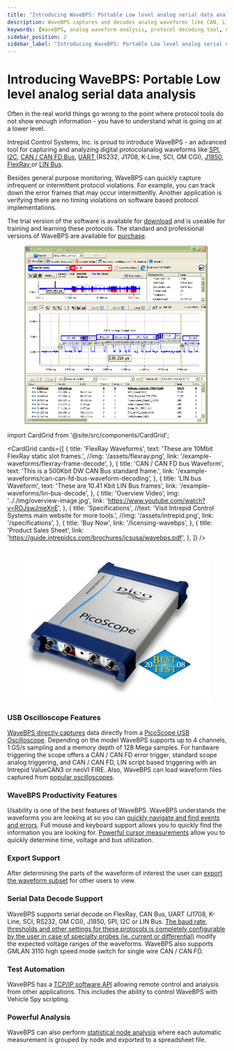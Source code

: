 ```yaml
---
title: "Introducing WaveBPS: Portable Low level analog serial data analysis"
description: WaveBPS captures and decodes analog waveforms like CAN, LIN, UART, SPI, and I2C for in-depth protocol analysis, debugging, and test automation.
keywords: [WaveBPS, analog waveform analysis, protocol decoding tool, CAN waveform, LIN analysis, UART debugging, SPI decode, I2C oscilloscope, FlexRay analysis, PicoScope software, USB oscilloscope, serial protocol capture, Vehicle Spy scripting, protocol timing violations, GMLAN 3110, CAN FD errors, waveform export, statistical node analysis, TCP/IP API, Intrepid Control Systems]
sidebar_position: 2
sidebar_label: "Introducing WaveBPS: Portable Low level analog serial data analysis"
---
```


# Introducing WaveBPS: Portable Low level analog serial data analysis

Often in the real world things go wrong to the point where protocol tools do not show enough information - you have to understand what is going on at a lower level.

Intrepid Control Systems, Inc. is proud to introduce WaveBPS - an advanced tool for capturing and analyzing digital protocolanalog waveforms like [SPI](/other-buses/spi-bus), [I2C](/other-buses/i2c-or-smbus), [CAN / CAN FD Bus](/can-can-fd-bus/), [UART ](/other-buses/uart-k-line-j1708-iso9141-gm-cgi-rs232)(RS232, J1708, K-Line, SCI, GM CGI), [J1850](/other-buses/j1850), [FlexRay ](/flexray/)or [LIN Bus](/lin-bus/).

Besides general purpose monitoring, WaveBPS can quickly capture infrequent or intermittent protocol violations. For example, you can track down the error frames that may occur intermittently. Another application is verifying there are no timing violations on software based protocol implementations.

The trial version of the software is available for [download](https://intrepidcs.com/support/contact-support/) and is useable for training and learning these protocols. The standard and professional versions of WaveBPS are available for [purchase](/licensing-wavebps).

<div class="text--center">

<figure>

![WaveBPS-Overview](./assets/CAN_bus_decode.png "WaveBPS-Overview")
<figcaption></figcaption>
</figure>
</div>

import CardGrid from '@site/src/components/CardGrid';

<CardGrid
  cards={[
    {
      title: 'FlexRay Waveforms',
      text: 'These are 10Mbit FlexRay static slot frames.',
      //img: '/assets/flexray.png',
      link: '/example-waveforms/flexray-frame-decode',
    }, 
    {
      title: 'CAN / CAN FD bus Waveform',
      text: 'This is a 500Kbit DW CAN Bus standard frame.',
      link: '/example-waveforms/can-can-fd-bus-waveform-decoding',
    },
    {
      title: 'LIN bus Waveform',
      text: 'These are 10.41 Kbit LIN Bus frames',
      link: '/example-waveforms/lin-bus-decode',
    },
    {
      title: 'Overview Video',
      img: '.././img/overview-image.jpg',
      link: 'https://www.youtube.com/watch?v=ROJswJmeXnE',
    },
    {
      title: 'Specifications',
      //text: 'Visit Intrepid Control Systems main website for more tools.',
      //img: '/assets/intrepid.png',
      link: '/specifications',
    },
    {
    title: 'Buy Now',
    link: '/licensing-wavebps',
    },
        {
    title: 'Product Sales Sheet',
    link: 'https://guide.intrepidcs.com/brochures/icsusa/wavebps.pdf',
    },
  ]}
/>

<br/>

<div class="text--center custom-img">

<figure>

![picoscope5000-best](./assets/picoscope5000-best.png "picoscope5000-best")
<figcaption></figcaption>
</figure>
</div>

### USB Oscilloscope Features

[WaveBPS directly captures](/live-capture-with-wavebps) data directly from a [PicoScope USB Oscilloscope](http://www.picotech.com/oscilloscope-specifications.html). Depending on the model WaveBPS supports up to 4 channels, 1 GS/s sampling and a memory depth of 128 Mega samples. For hardware triggering the scope offers a CAN / CAN FD error trigger, standard scope analog triggering, and CAN / CAN FD, LIN script based triggering with an Intrepid ValueCAN3 or neoVI FIRE. Also, WaveBPS can load waveform files captured from [popular oscilloscopes](/getting-data-into-wavebps/).

### WaveBPS Productivity Features

Usability is one of the best features of WaveBPS. WaveBPS understands the waveforms you are looking at so you can [quickly navigate and find events and errors](/navigation). Full mouse and keyboard support allows you to quickly find the information you are looking for. [Powerful cursor measurements](/cursor-measurements) allow you to quickly determine time, voltage and bus utilization.

### Export Support

After determining the parts of the waveform of interest the user can [export the waveform subset](/exporting-waveforms-from-wavebps) for other users to view.

### Serial Data Decode Support

WaveBPS supports serial decode on FlexRay, CAN Bus, UART (J1708, K-Line, SCI, RS232, GM CGI), J1850, SPI, I2C or LIN Bus. [The baud rate, thresholds and other settings for these protocols is completely configurable by the user in case of specialty probes (ie. current or differential)](/setting-up-serial-decoding-in-wavebps) modify the expected voltage ranges of the waveforms. WaveBPS also supports GMLAN 3110 high speed mode switch for single wire CAN / CAN FD.

### Test Automation

WaveBPS has a [TCP/IP software API](/automated-test-with-wavebps) allowing remote control and analysis from other applications. This includes the ability to control WaveBPS with Vehicle Spy scripting.

### Powerful Analysis

WaveBPS can also perform [statistical node analysis](/advanced-analysis) where each automatic measurement is grouped by node and exported to a spreadsheet file.